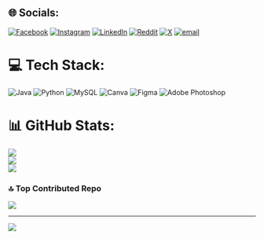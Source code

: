 
## 🌐 Socials:
[![Facebook](https://img.shields.io/badge/Facebook-%231877F2.svg?logo=Facebook&logoColor=white)](https://facebook.com/johnmikael.23) [![Instagram](https://img.shields.io/badge/Instagram-%23E4405F.svg?logo=Instagram&logoColor=white)](https://instagram.com/johnmikael__) [![LinkedIn](https://img.shields.io/badge/LinkedIn-%230077B5.svg?logo=linkedin&logoColor=white)](https://linkedin.com/in/johnmikaelevangelista) [![Reddit](https://img.shields.io/badge/Reddit-%23FF4500.svg?logo=Reddit&logoColor=white)](https://reddit.com/user/Kyojurouu) [![X](https://img.shields.io/badge/X-black.svg?logo=X&logoColor=white)](https://x.com/johnmikael__) [![email](https://img.shields.io/badge/Email-D14836?logo=gmail&logoColor=white)](mailto:johnmikaelevangelistaa@gmail.com) 

# 💻 Tech Stack:
![Java](https://img.shields.io/badge/java-%23ED8B00.svg?style=for-the-badge&logo=openjdk&logoColor=white) ![Python](https://img.shields.io/badge/python-3670A0?style=for-the-badge&logo=python&logoColor=ffdd54) ![MySQL](https://img.shields.io/badge/mysql-4479A1.svg?style=for-the-badge&logo=mysql&logoColor=white) ![Canva](https://img.shields.io/badge/Canva-%2300C4CC.svg?style=for-the-badge&logo=Canva&logoColor=white) ![Figma](https://img.shields.io/badge/figma-%23F24E1E.svg?style=for-the-badge&logo=figma&logoColor=white) ![Adobe Photoshop](https://img.shields.io/badge/adobe%20photoshop-%2331A8FF.svg?style=for-the-badge&logo=adobe%20photoshop&logoColor=white)
# 📊 GitHub Stats:
![](https://github-readme-stats.vercel.app/api?username=Kyojurouu&theme=default_repocard&hide_border=false&include_all_commits=false&count_private=false)<br/>
![](https://nirzak-streak-stats.vercel.app/?user=Kyojurouu&theme=default_repocard&hide_border=false)<br/>
![](https://github-readme-stats.vercel.app/api/top-langs/?username=Kyojurouu&theme=default_repocard&hide_border=false&include_all_commits=false&count_private=false&layout=compact)

### 🔝 Top Contributed Repo
![](https://github-contributor-stats.vercel.app/api?username=Kyojurouu&limit=5&theme=default_repocard&combine_all_yearly_contributions=true)

---
[![](https://visitcount.itsvg.in/api?id=Kyojurouu&icon=0&color=0)](https://visitcount.itsvg.in)

<!-- Proudly created with GPRM ( https://gprm.itsvg.in ) -->
